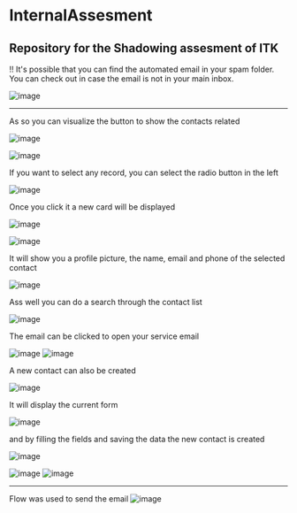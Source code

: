 # InternalAssesment
Repository for the Shadowing assesment of ITK
-----------------------------------------------------------

 !!
 It's possible that you can find the automated email in your spam folder. You can check out in case the email is not in your main inbox.
 
 
 ![image](https://user-images.githubusercontent.com/113453096/216017274-392f3630-b86e-4f05-b1b3-feb4b5ab6ea0.png)

 ---------------------------------------------------------
As so you can visualize the button to show the contacts related

![image](https://user-images.githubusercontent.com/113453096/215995003-c2ebc37f-6877-41a2-bafb-9d99ed1454c0.png)

![image](https://user-images.githubusercontent.com/113453096/215996512-3f8b8107-5fbb-4a7c-a9d5-1865666ea309.png)

If you want to select any record, you can select the radio button in the left

![image](https://user-images.githubusercontent.com/113453096/215995271-85ec2813-cf27-4e87-91e5-b452ca720d0b.png)

Once you click it a new card will be displayed

![image](https://user-images.githubusercontent.com/113453096/215995401-01ca9d7c-baf1-4e97-ade4-677db8c5d5d7.png)

![image](https://user-images.githubusercontent.com/113453096/215996659-4466c856-1856-4f66-b0ee-9a397a5144de.png)


It will show you a profile picture, the name, email and phone of the selected contact

![image](https://user-images.githubusercontent.com/113453096/215995504-572b8c34-ac8b-4558-8d0c-60bbea3dc422.png)

Ass well you can do a search through the contact list

![image](https://user-images.githubusercontent.com/113453096/215996739-7b235e79-324c-436e-bed6-95cb9065a90e.png)

The email can be clicked to open your service email

![image](https://user-images.githubusercontent.com/113453096/215996909-433e008a-25da-4537-b319-98a1733020bb.png)
![image](https://user-images.githubusercontent.com/113453096/215997032-cd764dc9-34fa-4ce2-9257-6865d4f8b359.png)

A new contact can also be created

![image](https://user-images.githubusercontent.com/113453096/215997251-6568d003-d832-426c-b409-c5baf545c598.png)
 
It will display the current form



![image](https://user-images.githubusercontent.com/113453096/215997367-d3ab3c94-809b-483c-b3b0-475c15e6d058.png)


 and by filling the fields and saving the data the new contact is created
 
 
 ![image](https://user-images.githubusercontent.com/113453096/215997866-2ccabc02-d936-4591-9003-a659b30f4da9.png)

![image](https://user-images.githubusercontent.com/113453096/215998060-5ac25531-97e4-438e-8c83-bc4a76b8a7c4.png)
![image](https://user-images.githubusercontent.com/113453096/215998128-c129366a-e448-40c7-9c2b-a31f173b716c.png)


-------------------------------
Flow was used to send the email
![image](https://user-images.githubusercontent.com/113453096/216135692-28fd6244-0a33-4f75-add3-f3edbf146796.png)


